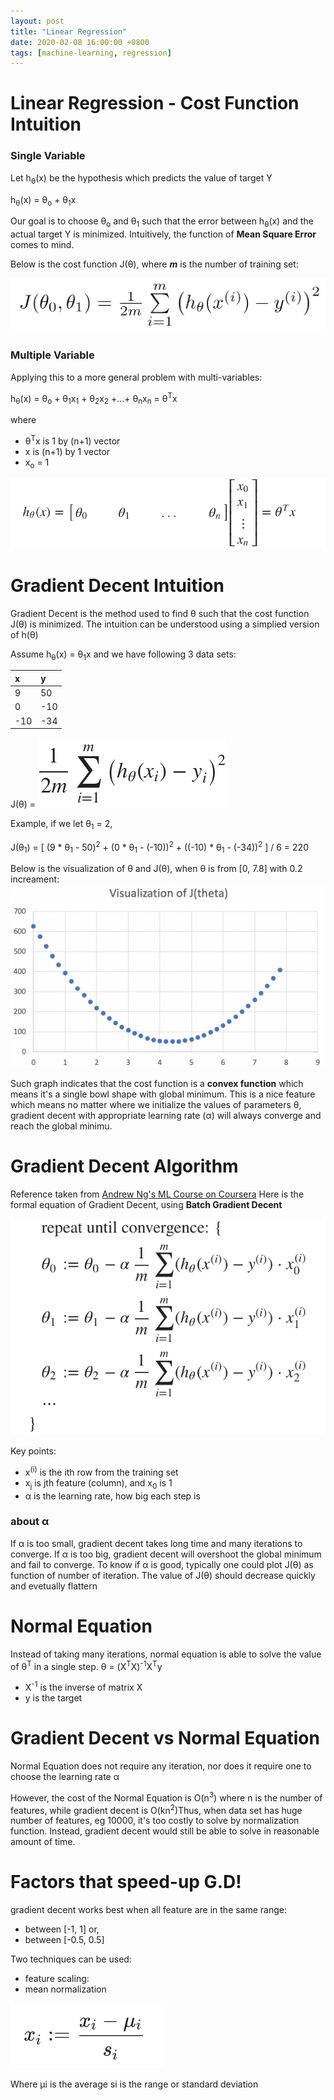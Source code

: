 ```yaml
---
layout: post
title: "Linear Regression"
date: 2020-02-08 16:00:00 +0800
tags: [machine-learning, regression]
---
```


# Linear Regression - Cost Function Intuition

### Single Variable

Let h<sub>&theta;</sub>(x) be the hypothesis which predicts the value of target Y

h<sub>&theta;</sub>(x) = &theta;<sub>o</sub> + &theta;<sub>1</sub>x

Our goal is to choose &theta;<sub>o</sub> and &theta;<sub>1</sub> such that the error between h<sub>&theta;</sub>(x) and the actual target Y is minimized. Intuitively, the function of **Mean Square Error** comes to mind.

Below is the cost function J(&theta;), where **_m_** is the number of training set:

![oneval-cost-func](/assets/img/oneval-cost-func.png)

### Multiple Variable

Applying this to a more general problem with multi-variables:

h<sub>&theta;</sub>(x) = &theta;<sub>o</sub> + &theta;<sub>1</sub>x<sub>1</sub> + &theta;<sub>2</sub>x<sub>2</sub> +...+ &theta;<sub>n</sub>x<sub>n</sub> = &theta;<sup>T</sup>x

where

- &theta;<sup>T</sup>x is 1 by (n+1) vector
- x is (n+1) by 1 vector
- x<sub>o</sub> = 1

![vector-form](/assets/img/vector-form.png)

# Gradient Decent Intuition

Gradient Decent is the method used to find &theta; such that the cost function J(&theta;) is minimized.
The intuition can be understood using a simplied version of h(&theta;)

Assume h<sub>&theta;</sub>(x) = &theta;<sub>1</sub>x and we have following 3 data sets:

| x   | y   |
| :-- | :-- |
| 9   | 50  |
| 0   | -10 |
| -10 | -34 |

J(&theta;) = ![cost-function.png](/assets/img/cost-function.png)

Example, if we let &theta;<sub>1</sub> = 2,

J(&theta;<sub>1</sub>) = [ (9 * &theta;<sub>1</sub> - 50)<sup>2</sup> + (0 * &theta;<sub>1</sub> - (-10))<sup>2</sup> + ((-10) * &theta;<sub>1</sub> - (-34))<sup>2</sup> ] / 6 = 220

Below is the visualization of &theta; and J(&theta;), when &theta; is from [0, 7.8] with 0.2 increament:
![cost-fun-visual.png](/assets/img/cost-fun-visual.png)

Such graph indicates that the cost function is a **convex function** which means it's a single bowl shape with global minimum. This is a nice feature which means no matter where we initialize the values of parameters &theta;, gradient decent with appropriate learning rate (&alpha;) will always converge and reach the global minimu.

# Gradient Decent Algorithm

Reference taken from [Andrew Ng's ML Course on Coursera](https://www.coursera.org/learn/machine-learning/)
Here is the formal equation of Gradient Decent, using **Batch Gradient Decent**

![gradient-decent.png](/assets/img/gradient-decent.png)

Key points:

- x<sup>(i)</sup> is the ith row from the training set
- x<sub>j</sub> is jth feature (column), and x<sub>0</sub> is 1
- &alpha; is the learning rate, how big each step is

### about &alpha;

If &alpha; is too small, gradient decent takes long time and many iterations to converge.
If &alpha; is too big, gradient decent will overshoot the global minimum and fail to converge.
To know if &alpha; is good, typically one could plot J(&theta;) as function of number of iteration.
The value of J(&theta;) should decrease quickly and evetually flattern

# Normal Equation

Instead of taking many iterations, normal equation is able to solve the value of &theta;<sup>T</sup> in a single step.
&theta; = (X<sup>T</sup>X)<sup>-1</sup>X<sup>T</sup>y

- X<sup>-1</sup> is the inverse of matrix X
- y is the target

# Gradient Decent vs Normal Equation

Normal Equation does not require any iteration, nor does it require one to choose the learning rate &alpha;

However, the cost of the Normal Equation is O(n<sup>3</sup>) where n is the number of features, while gradient decent is O(kn<sup>2</sup>)Thus, when data set has huge number of features, eg 10000, it's too costly to solve by normalization function. Instead, gradient decent would still be able to solve in reasonable amount of time.

# Factors that speed-up G.D!

gradient decent works best when all feature are in the same range:

- between [-1, 1] or,
- between [-0.5, 0.5]

Two techniques can be used:

- feature scaling:
- mean normalization

![feature-scaling](/assets/img/feature-scaling.png)

Where μi is the average
si is the range or standard deviation
